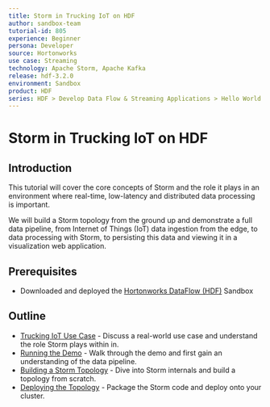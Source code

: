 ```yaml
---
title: Storm in Trucking IoT on HDF
author: sandbox-team
tutorial-id: 805
experience: Beginner
persona: Developer
source: Hortonworks
use case: Streaming
technology: Apache Storm, Apache Kafka
release: hdf-3.2.0
environment: Sandbox
product: HDF
series: HDF > Develop Data Flow & Streaming Applications > Hello World
---
```


# Storm in Trucking IoT on HDF

## Introduction

This tutorial will cover the core concepts of Storm and the role it plays in an environment where real-time, low-latency and distributed data processing is important.

We will build a Storm topology from the ground up and demonstrate a full data pipeline, from Internet of Things (IoT) data ingestion from the edge, to data processing with Storm, to persisting this data and viewing it in a visualization web application.

## Prerequisites

- Downloaded and deployed the [Hortonworks DataFlow (HDF)](https://www.cloudera.com/downloads/hortonworks-sandbox/hdf.html?utm_source=mktg-tutorial) Sandbox

## Outline

- [Trucking IoT Use Case](https://hortonworks.com/tutorial/storm-in-trucking-iot/section/1/) - Discuss a real-world use case and understand the role Storm plays within in.
- [Running the Demo](https://hortonworks.com/tutorial/storm-in-trucking-iot/section/2/) - Walk through the demo and first gain an understanding of the data pipeline.
- [Building a Storm Topology](https://hortonworks.com/tutorial/storm-in-trucking-iot/section/3/) - Dive into Storm internals and build a topology from scratch.
- [Deploying the Topology](https://hortonworks.com/tutorial/storm-in-trucking-iot/section/4/) - Package the Storm code and deploy onto your cluster.
